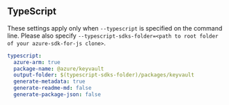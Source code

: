 ## TypeScript

These settings apply only when `--typescript` is specified on the command line.
Please also specify `--typescript-sdks-folder=<path to root folder of your azure-sdk-for-js clone>`.

``` yaml $(typescript)
typescript:
  azure-arm: true
  package-name: @azure/keyvault
  output-folder: $(typescript-sdks-folder)/packages/keyvault
  generate-metadata: true
  generate-readme-md: false
  generate-package-json: false
```
